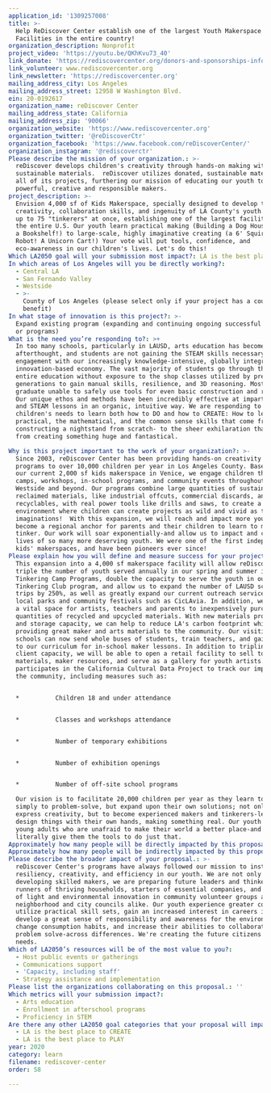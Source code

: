 ```yaml
---
application_id: '1309257008'
title: >-
  Help ReDiscover Center establish one of the largest Youth Makerspace
  Facilities in the entire country!
organization_description: Nonprofit
project_video: 'https://youtu.be/QKhKvu73_40'
link_donate: 'https://rediscovercenter.org/donors-and-sponsorships-information/'
link_volunteer: www.rediscovercenter.org
link_newsletter: 'https://rediscovercenter.org'
mailing_address_city: Los Angeles
mailing_address_street: 12958 W Washington Blvd.
ein: 20-0192617
organization_name: reDiscover Center
mailing_address_state: California
mailing_address_zip: '90066'
organization_website: 'https://www.rediscovercenter.org'
organization_twitter: '@reDiscoverCtr'
organization_facebook: 'https://www.facebook.com/reDiscoverCenter/'
organization_instagram: '@rediscoverctr'
Please describe the mission of your organization.: >-
  reDiscover develops children's creativity through hands-on making with
  sustainable materials.  reDiscover utilizes donated, sustainable materials in
  all of its projects, furthering our mission of educating our youth to become
  powerful, creative and responsible makers.
project_description: >-
  Envision 4,000 sf of Kids Makerspace, specially designed to develop the
  creativity, collaboration skills, and ingenuity of LA County's youth - serving
  up to 75 "tinkerers" at once, establishing one of the largest facilities in
  the entire U.S. Our youth learn practical making (Building a Dog House! Design
  a Bookshelf!) to large-scale, highly imaginative creating (a 6' Squirrel
  Robot! A Unicorn Cart!) Your vote will put tools, confidence, and
  eco-awareness in our children's lives. Let's do this! 
Which LA2050 goal will your submission most impact?: LA is the best place to LEARN
In which areas of Los Angeles will you be directly working?:
  - Central LA
  - San Fernando Valley
  - Westside
  - >-
    County of Los Angeles (please select only if your project has a countywide
    benefit)
In what stage of innovation is this project?: >-
  Expand existing program (expanding and continuing ongoing successful projects
  or programs)
What is the need you’re responding to?: >+
  In too many schools, particularly in LAUSD, arts education has become a sad
  afterthought, and students are not gaining the STEAM skills necessary for full
  engagement with our increasingly knowledge-intensive, globally integrated and
  innovation-based economy. The vast majority of students go through their
  entire education without exposure to the shop classes utilized by previous
  generations to gain manual skills, resilience, and 3D reasoning. Most students
  graduate unable to safely use tools for even basic construction and repairs.
  Our unique ethos and methods have been incredibly effective at imparting STEM
  and STEAM lessons in an organic, intuitive way. We are responding to
  children's needs to learn both how to DO and how to CREATE: How to learn the
  practical, the mathematical, and the common sense skills that come from, say,
  constructing a nightstand from scratch- to the sheer exhilaration that comes
  from creating something huge and fantastical. 

Why is this project important to the work of your organization?: >-
  Since 2003, reDiscover Center has been providing hands-on creativity education
  programs to over 10,000 children per year in Los Angeles County. Based out of
  our current 2,000 sf kids makerspace in Venice, we engage children through
  camps, workshops, in-school programs, and community events throughout the
  Westside and beyond. Our programs combine large quantities of sustainable and
  reclaimed materials, like industrial offcuts, commercial discards, and
  recyclables, with real power tools like drills and saws, to create a tinkering
  environment where children can create projects as wild and vivid as their
  imaginations!  With this expansion, we will reach and impact more youth, and
  become a regional anchor for parents and their children to learn to make and
  tinker. Our work will soar exponentially-and allow us to impact and change the
  lives of so many more deserving youth. We were one of the first independent
  kids' makerspaces, and have been pioneers ever since! 
Please explain how you will define and measure success for your project.: >-
  This expansion into a 4,000 sf makerspace facility will allow reDiscover to
  triple the number of youth served annually in our spring and summer intensive
  Tinkering Camp Programs, double the capacity to serve the youth in our
  Tinkering Club program, and allow us to expand the number of LAUSD school
  trips by 250%, as well as greatly expand our current outreach services to
  local parks and community festivals such as CicLAvia. In addition, we serve as
  a vital space for artists, teachers and parents to inexpensively purchase
  quantities of recycled and upcycled materials. With new materials processing
  and storage capacity, we can help to reduce LA's carbon footprint while
  providing great maker and arts materials to the community. Our visiting
  schools can now send whole buses of students, train teachers, and gain access
  to our curriculum for in-school maker lessons. In addition to tripling our
  client capacity, we will be able to open a retail facility to sell tools,
  materials, maker resources, and serve as a gallery for youth artists. rDC
  participates in the California Cultural Data Project to track our impact in
  the community, including measures such as:


  *          Children 18 and under attendance


  *          Classes and workshops attendance


  *          Number of temporary exhibitions


  *          Number of exhibition openings


  *          Number of off-site school programs

  Our vision is to facilitate 20,000 children per year as they learn to not
  simply to problem-solve, but expand upon their own solutions; not only to
  express creativity, but to become experienced makers and tinkerers-learning to
  design things with their own hands, making something real. Our youth become
  young adults who are unafraid to make their world a better place-and we
  literally give them the tools to do just that.
Approximately how many people will be directly impacted by this proposal?: '20000'
Approximately how many people will be indirectly impacted by this proposal?: '25000'
Please describe the broader impact of your proposal.: >-
  reDiscover Center's programs have always followed our mission to instill
  resiliency, creativity, and efficiency in our youth. We are not only
  developing skilled makers, we are preparing future leaders and thinkers-
  runners of thriving households, starters of essential companies, and beacons
  of light and environmental innovation in community volunteer groups and
  neighborhood and city councils alike. Our youth experience greater confidence,
  utilize practical skill sets, gain an increased interest in careers in STEM,
  develop a great sense of responsibility and awareness for the environment,
  change consumption habits, and increase their abilities to collaborate and
  problem solve-across differences. We're creating the future citizens L.A.
  needs.
Which of LA2050’s resources will be of the most value to you?:
  - Host public events or gatherings
  - Communications support
  - 'Capacity, including staff'
  - Strategy assistance and implementation
Please list the organizations collaborating on this proposal.: ''
Which metrics will your submission impact?:
  - Arts education
  - Enrollment in afterschool programs
  - Proficiency in STEM
Are there any other LA2050 goal categories that your proposal will impact?:
  - LA is the best place to CREATE
  - LA is the best place to PLAY
year: 2020
category: learn
filename: rediscover-center
order: 58

---
```

